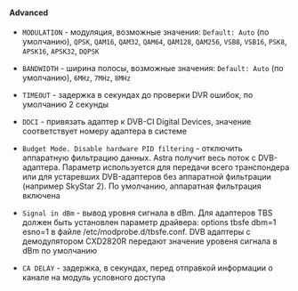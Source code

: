 #### Advanced

- `MODULATION` - модуляция, возможные значения: `Default: Auto` (по умолчанию), `QPSK`, `QAM16`, `QAM32`, `QAM64`, `QAM128`, `QAM256`, `VSB8`, `VSB16`, `PSK8`, `APSK16`, `APSK32`, `DQPSK`

- `BANDWIDTH` - ширина полосы, возможные значения: `Default: Auto` (по умолчанию), `6MHz`, `7MHz`, `8MHz`

- `TIMEOUT` - задержка в секундах до проверки DVR ошибок, по умолчанию 2 секунды

- `DDCI` - привязать адаптер к DVB-CI Digital Devices, значение соответствует номеру адаптера в системе

- `Budget Mode. Disable hardware PID filtering` - отключить аппаратную фильтрацию данных. Astra получит весь поток с DVB-адаптера. Параметр используется для передачи всего транспондера или для устаревших DVB-адаптеров без аппаратной фильтрации (например SkyStar 2). По умолчанию, аппаратная фильтрация включена

- `Signal in dBm` - вывод уровня сигнала в dBm. Для адаптеров TBS должен быть установлен параметр драйвера: options tbsfe dbm=1 esno=1 в файле /etc/modprobe.d/tbsfe.conf. DVB адаптеры с демодулятором CXD2820R передают значение уровеня сигнала в dBm по умолчанию

- `CA DELAY` - задержка, в секундах, перед отправкой информации о канале на модуль условного доступа
